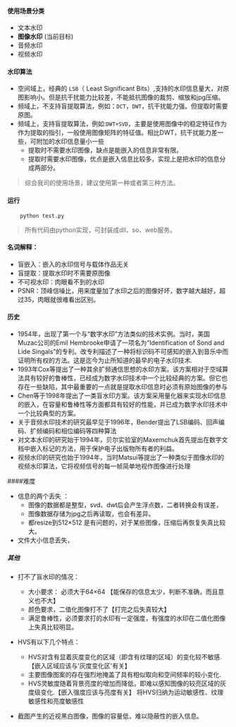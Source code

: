 #### 使用场景分类
* 文本水印
* **图像水印**  (当前目标)
* 音频水印
* 视频水印

#### 水印算法
* 空间域上，经典的 `LSB`（ Least Significant Bits）,支持的水印信息量大，对原图影响小。但是抗干扰能力比较差，不能抵抗图像的裁剪、缩放和jpg压缩。
* 频域上，不支持盲提取算法，例如：`DCT`，`DWT`，抗干扰能力强。但提取时需要原图。
* 频域上，支持盲提取算法，例如:`DWT+SVD`，主要是使用图像中的稳定特征作为作为提取的指引，一般使用图像矩阵的特征值。相比DWT，抗干扰能力差一些，可附加的水印信息量小一些
    * 提取时不需要水印图像，缺点是能嵌入的信息非常有限。
    * 提取时需要水印图像，优点是嵌入信息比较多，实现上是把水印的信息分成两部分。

> 综合我司的使用场景，建议使用第一种或者第三种方法。 

#### 运行
``` 
    python test.py
``` 

>所有代码由python实现，可封装成dll、so、web服务。

#### 名词解释：
* 盲嵌入：嵌入的水印信号与载体作品无关
* 盲提取：提取水印时不需要原图像
* 不可视水印：肉眼看不到的水印
* PSNR：顶峰信噪比，用来度量加了水印之后的图像好坏，数字越大越好，超过35，肉眼就很难看出区别。

#### 历史
* 1954年，出现了第一个与“数字水印”方法类似的技术实例。当时，美国Muzac公司的Emil Hembrooke申请了一项名为“Identification of Sond and Lide Singals”的专利。改专利描述了一种将标识码不可感知的嵌入到音乐中而证明所有权的方法。这是迄今为止所知道的最早的电子水印技术.
* 1993年Cox等提出了一种其余扩频通信思想的水印方案。该方案相对于空域算法具有较好的鲁棒性，已经成为数字水印技术中一个比较经典的方案。但它也存在一些缺陷，其中最重要的一点就是提取水印信息时必须有原始图像的参与
* Chen等于1998年提出了一类盲水印方案。该方案采用量化器来实现水印信息的嵌入，在容量和鲁棒性等方面都具有较好的性能，并已成为数字水印技术中一个比较典型的方案。
* 关于音频水印技术的研究最早见于1996年，Bender提出了LSB编码、回声编码、扩频编码和相位编码等四种算法
* 对文本水印的研究始于1994年，贝尔实验室的Maxemchuk首先提出在数字文档中嵌入标记的方法，用于保护电子出版物所有者的利益。
* 视频水印的研究也始于1994年，当时Matsui等提出了一种类似于图像水印的视频水印算法，它将视频信号的每一帧简单地视作图像进行处理

####难度 
* 信息的两个丢失 ：
    * 图像的数据都是整型，svd、dwt后会产生浮点数，二者转换会有误差，
    * 图像数据存储为jpg之后再读取，也会有差异。
    * 都resize到512×512 是有问题的，对于某些图像，压缩后再恢复失真比较大。
* 文件大小信息丢失，

##### 其他
* 打不了盲水印的情况：
    * 大小要求： 必须大于64×64 【能保存的信息太少，判断不准确，而且意义也不大】
    * 颜色要求，二值化图像打不了【打完之后失真较大】
    * 满足鲁棒性，必须要求打的水印有一定强度，有强度的水印在二值化图像上失真比较明显。


* HVS有以下几个特点：
    * HVS对含有显着灰度变化的区域（即含有纹理的区域）的变化较不敏感.【嵌入区域应该与'灰度变化区'有关】
    * 主要图像图案的存在强烈地掩盖了具有相似取向和空间频率的较小变化.
    * HVS灵敏度随着背景亮度的增加而降低，即难以感知图像的较亮区域的灰度级变化.【嵌入强度应该与亮度有关】
将HVS归纳为运动敏感性、纹理敏感性和亮度敏感性

* 截图产生的近视黑白图像，图像的容量低，难以隐蔽性的嵌入信息。
